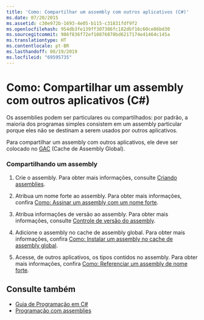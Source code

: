 ```yaml
---
title: 'Como: Compartilhar um assembly com outros aplicativos (C#)'
ms.date: 07/20/2015
ms.assetid: c30e972b-1693-4e05-b115-c31831fdf9f2
ms.openlocfilehash: 954db3fe139ff307386fc182dbf16c60ce86bd30
ms.sourcegitcommit: 986f836f72ef10876878bd6217174e41464c145a
ms.translationtype: HT
ms.contentlocale: pt-BR
ms.lasthandoff: 08/19/2019
ms.locfileid: "69595735"
---
```

# <a name="how-to-share-an-assembly-with-other-applications-c"></a>Como: Compartilhar um assembly com outros aplicativos (C#)
Os assemblies podem ser particulares ou compartilhados: por padrão, a maioria dos programas simples consistem em um assembly particular porque eles não se destinam a serem usados por outros aplicativos.  
  
 Para compartilhar um assembly com outros aplicativos, ele deve ser colocado no [GAC](../../../../framework/app-domains/gac.md) (Cache de Assembly Global).  
  
### <a name="sharing-an-assembly"></a>Compartilhando um assembly  
  
1. Crie o assembly. Para obter mais informações, consulte [Criando assemblies](../../../../framework/app-domains/create-assemblies.md).  
  
2. Atribua um nome forte ao assembly. Para obter mais informações, confira [Como: Assinar um assembly com um nome forte](../../../../framework/app-domains/how-to-sign-an-assembly-with-a-strong-name.md).  
  
3. Atribua informações de versão ao assembly. Para obter mais informações, consulte [Controle de versão do assembly](../../../../framework/app-domains/assembly-versioning.md).  
  
4. Adicione o assembly no cache de assembly global. Para obter mais informações, confira [Como: Instalar um assembly no cache de assembly global](../../../../framework/app-domains/how-to-install-an-assembly-into-the-gac.md).  
  
5. Acesse, de outros aplicativos, os tipos contidos no assembly. Para obter mais informações, confira [Como: Referenciar um assembly de nome forte](../../../../framework/app-domains/how-to-reference-a-strong-named-assembly.md).  
  
## <a name="see-also"></a>Consulte também

- [Guia de Programação em C#](../../index.md)
- [Programação com assemblies](../../../../framework/app-domains/programming-with-assemblies.md)
